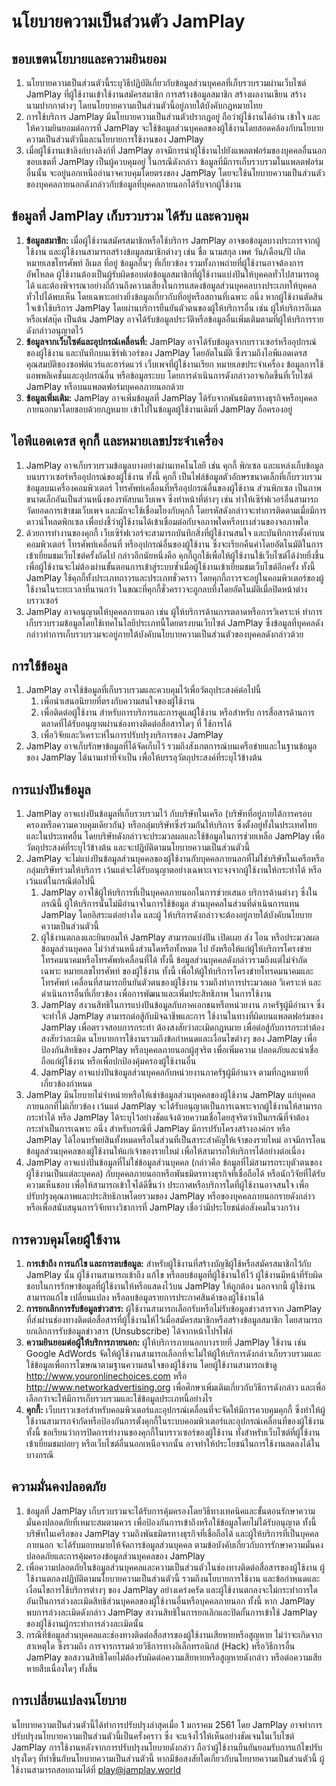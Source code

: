# นโยบายความเป็นส่วนตัว JamPlay
## ขอบเขตนโยบายและความยินยอม
1. นโยบายความเป็นส่วนตัวนี้ระบุวิธีปฏิบัติเกี่ยวกับข้อมูลส่วนบุคคลที่เก็บรวบรวมผ่านเว็บไซต์ JamPlay ที่ผู้ใช้งานเข้าใช้งานสมัครสมาชิก การสร้างข้อมูลสมาชิก สร้างผลงานเขียน สร้างนามปากกาต่างๆ โดยนโยบายความเป็นส่วนตัวนี้อยู่ภายใต้บังคับกฎหมายไทย
2. การใช้บริการ JamPlay มีนโยบายความเป็นส่วนตัวปรากฏอยู่ ถือว่าผู้ใช้งานได้อ่าน เข้าใจ และให้ความยินยอมต่อการที่ JamPlay จะใช้ข้อมูลส่วนบุคคลของผู้ใช้งานโดยสอดคล้องกับนโยบายความเป็นส่วนตัวนี้และนโยบายการใช้งานของ JamPlay
3. เมื่อผู้ใช้งานเข้าลิงก์บางลิงก์ที่ JamPlay อาจมีการนำผู้ใช้งานไปยังแพลตฟอร์มของบุคคลอื่นนอกขอบเขตที่ JamPlay เป็นผู้ควบคุมอยู่ ในกรณีดังกล่าว ข้อมูลที่มีการเก็บรวบรวมในแพลตฟอร์มอื่นนั้น จะอยู่นอกเหนืออำนาจควบคุมโดยตรงของ JamPlay โดยจะใช้นโยบายความเป็นส่วนตัวของบุคคลภายนอกดังกล่าวกับข้อมูลที่บุคคลภายนอกได้รับจากผู้ใช้งาน
## ข้อมูลที่ JamPlay เก็บรวบรวม ได้รับ และควบคุม
1. **ข้อมูลสมาชิก:** เมื่อผู้ใช้งานสมัครสมาชิกหรือใช้บริการ JamPlay อาจขอข้อมูลบางประการจากผู้ใช้งาน และผู้ใช้งานสามารถสร้างข้อมูลสมาชิกต่างๆ เช่น ชื่อ นามสกุล เพศ วัน/เดือน/ปี เกิด หมายเลขโทรศัพท์ อีเมล ที่อยู่ ข้อมูลอื่นๆ ที่เกี่ยวข้อง รวมทั้งภาพถ่ายที่ผู้ใช้งานอาจต้องการอัพโหลด ผู้ใช้งานต้องเป็นผู้รับผิดชอบต่อข้อมูลสมาชิกที่ผู้ใช้งานแบ่งปันให้บุคคลทั่วไปสามารถดูได้ และต้องพิจารณาอย่างถี่ถ้วนถึงความเสี่ยงในการแสดงข้อมูลส่วนบุคคลบางประเภทให้บุคคลทั่วไปได้พบเห็น โดยเฉพาะอย่างยิ่งข้อมูลเกี่ยวกับที่อยู่หรือสถานที่เฉพาะ อนึ่ง หากผู้ใช้งานตัดสินใจเข้าใช้บริการ JamPlay โดยผ่านบริการยืนยันตัวตนของผู้ให้บริการอื่น เช่น ผู้ให้บริการอีเมล หรือเฟสบุ๊ค เป็นต้น JamPlay อาจได้รับข้อมูลประวัติหรือข้อมูลอื่นเพิ่มเติมตามที่ผู้ให้บริการรายดังกล่าวอนุญาตไว้
2. **ข้อมูลจากเว็บไซต์และอุปกรณ์เคลื่อนที่:** JamPlay อาจได้รับข้อมูลจากบราวเซอร์หรืออุปกรณ์ของผู้ใช้งาน และบันทึกบนเซิร์ฟเวอร์ของ JamPlay โดยอัตโนมัติ ซึ่งรวมถึงไอพีแอดเดรส คุณสมบัติของซอฟต์แวร์และฮาร์ดแวร์ เว็บเพจที่ผู้ใช้งานเรียก หมายเลขประจำเครื่อง ข้อมูลการใช้แอพพลิเคชั่นและอุปกรณ์อื่น หรือข้อมูลระบบ โดยการดำเนินการดังกล่าวอาจเกิดขึ้นที่เว็บไซต์ JamPlay หรือบนแพลตฟอร์มบุคคลภายนอกด้วย
3. **ข้อมูลเพิ่มเติม:** JamPlay อาจเพิ่มข้อมูลที่ JamPlay ได้รับจากพันธมิตรทางธุรกิจหรือบุคคลภายนอกมาโดยชอบด้วยกฎหมาย เข้าไปในข้อมูลผู้ใช้งานเดิมที่ JamPlay ถือครองอยู่
## ไอพีแอดเดรส คุกกี้ และหมายเลขประจำเครื่อง
1. JamPlay อาจเก็บรวบรวมข้อมูลบางอย่างผ่านเทคโนโลยี เช่น คุกกี้ พิกเซล และแหล่งเก็บข้อมูลบนบราวเซอร์หรืออุปกรณ์ของผู้ใช้งาน ทั้งนี้ คุกกี้ เป็นไฟล์ข้อมูลตัวอักษรขนาดเล็กที่เก็บรวบรวมข้อมูลบนเครื่องคอมพิวเตอร์ โทรศัพท์เคลื่อนที่หรืออุปกรณ์อื่นของผู้ใช้งาน ส่วนพิกเซล เป็นภาพขนาดเล็กอันเป็นส่วนหนึ่งของรหัสบนเว็บเพจ ซึ่งทำหน้าที่ต่างๆ เช่น ทำให้เซิร์ฟเวอร์อื่นสามารถวัดยอดการเข้าชมเว็บเพจ และมักจะใช้เชื่อมโยงกับคุกกี้ โดยรหัสดังกล่าวจะทำการติดตามเมื่อมีการดาวน์โหลดพิกเซล เพื่อบ่งชี้ว่าผู้ใช้งานได้เข้าเชื่อมต่อกับจอภาพใดหรือบางส่วนของจอภาพใด
2. ด้วยการทำงานของคุกกี้ เว็บเซิร์ฟเวอร์จะสามารถบันทึกสิ่งที่ผู้ใช้งานสนใจ และบันทึกการตั้งค่าบนคอมพิวเตอร์ โทรศัพท์เคลื่อนที่ หรืออุปกรณ์อื่นของผู้ใช้งาน ซึ่งจะเรียกคืนค่าโดยอัตโนมัติในการเข้าเยี่ยมชมเว็บไซต์ครั้งถัดไป กล่าวอีกนัยหนึ่งคือ คุกกี้ถูกใช้เพื่อให้ผู้ใช้งานใช้เว็บไซต์ได้ง่ายยิ่งขึ้น เพื่อผู้ใช้งานจะไม่ต้องผ่านขั้นตอนการเข้าสู่ระบบซ้ำเมื่อผู้ใช้งานเข้าเยี่ยมชมเว็บไซต์อีกครั้ง ทั้งนี้ JamPlay ใช้คุกกี้ทั้งประเภทถาวรและประเภทชั่วคราว โดยคุกกี้ถาวรจะอยู่ในคอมพิวเตอร์ของผู้ใช้งานในระยะเวลาที่นานกว่า ในขณะที่คุกกี้ชั่วคราวจะถูกลบทิ้งโดยอัตโนมัติเมื่อปิดหน้าต่างบราวเซอร์
3. JamPlay อาจอนุญาตให้บุคคลภายนอก เช่น ผู้ให้บริการด้านการตลาดหรือการวิเคราะห์ ทำการเก็บรวบรวมข้อมูลโดยใช้เทคโนโลยีประเภทนี้โดยตรงบนเว็บไซต์ JamPlay ซึ่งข้อมูลที่บุคคลดังกล่าวทำการเก็บรวบรวมจะอยู่ภายใต้บังคับนโยบายความเป็นส่วนตัวของบุคคลดังกล่าวด้วย
## การใช้ข้อมูล
1. JamPlay อาจใช้ข้อมูลที่เก็บรวบรวมและควบคุมไว้เพื่อวัตถุประสงค์ต่อไปนี้
    1. เพื่อนำเสนอนิยายที่ตรงกับความสนใจของผู้ใช้งาน
    2. เพื่อติดต่อผู้ใช้งาน สำหรับการบริการและการดูแลผู้ใช้งาน หรือสำหรับ การสื่อสารด้านการตลาดที่ได้รับอนุญาตผ่านช่องทางติดต่อสื่อสารใดๆ ที่ ใช้การได้
    3. เพื่อวิจัยและวิเคราะห์ในการปรับปรุงบริการของ JamPlay
2. JamPlay อาจเก็บรักษาข้อมูลที่ได้จัดเก็บไว้ รวมถึงสังเกตการณ์บนเครือข่ายและในฐานข้อมูลของ JamPlay ได้นานเท่าที่จำเป็น เพื่อให้บรรลุวัตถุประสงค์ที่ระบุไว้ข้างต้น
## การแบ่งปันข้อมูล
1. JamPlay อาจแบ่งปันข้อมูลที่เก็บรวบรวมไว้ กับบริษัทในเครือ (บริษัทที่อยู่ภายใต้การครอบครองหรือความควบคุมเดียวกัน) หรือกลุ่มบริษัทซึ่งร่วมกันให้บริการ ซึ่งตั้งอยู่ทั้งในประเทศไทยและในประเทศอื่น โดยบริษัทดังกล่าวจะประมวลผลและใช้ข้อมูลในการช่วยเหลือ JamPlay เพื่อวัตถุประสงค์ที่ระบุไว้ข้างต้น และจะปฏิบัติตามนโยบายความเป็นส่วนตัวนี้
2. JamPlay จะไม่แบ่งปันข้อมูลส่วนบุคคลของผู้ใช้งานกับบุคคลภายนอกที่ไม่ใช่บริษัทในเครือหรือกลุ่มบริษัทร่วมให้บริการ เว้นแต่จะได้รับอนุญาตอย่างเฉพาะเจาะจงจากผู้ใช้งานให้กระทำได้ หรือเว้นแต่ในกรณีต่อไปนี้
    1. JamPlay อาจใช้ผู้ให้บริการที่เป็นบุคคลภายนอกในการช่วยเสนอ บริการด้านต่างๆ ซึ่งในกรณีนี้ ผู้ให้บริการนั้นไม่มีอำนาจในการใช้ข้อมูล ส่วนบุคคลในส่วนที่ดำเนินการแทน JamPlay โดยอิสระแต่อย่างใด และผู้ ให้บริการดังกล่าวจะต้องอยู่ภายใต้บังคับนโยบายความเป็นส่วนตัวนี้
    2. ผู้ใช้งานตกลงและยินยอมให้ JamPlay สามารถแบ่งปัน เปิดเผย ส่ง โอน หรือประมวลผลข้อมูลส่วนบุคคล ไม่ว่าส่วนหนึ่งส่วนใดหรือทั้งหมด ไป ยังหรือให้แก่ผู้ให้บริการโครงข่ายโทรคมนาคมหรือโทรศัพท์เคลื่อนที่ได้ ทั้งนี้ ข้อมูลส่วนบุคคลดังกล่าวรวมถึงแต่ไม่จำกัดเฉพาะ หมายเลขโทรศัพท์ ของผู้ใช้งาน ทั้งนี้ เพื่อให้ผู้ให้บริการโครงข่ายโทรคมนาคมและโทรศัพท์ เคลื่อนที่สามารถยืนยันตัวตนของผู้ใช้งาน รวมถึงทำการประมวลผล วิเคราะห์ และดำเนินการอื่นที่เกี่ยวข้อง เพื่อการพัฒนาและเพิ่มประสิทธิภาพ ในการใช้งาน
    3. JamPlay สงวนสิทธิในการแบ่งปันข้อมูลกับภาคเอกชนหรือหน่วยงาน ภาครัฐผู้มีอำนาจ ซึ่งจะทำให้ JamPlay สามารถต่อสู้กับมิจฉาชีพและการ ใช้งานในทางที่ผิดบนแพลตฟอร์มของ JamPlay เพื่อตรวจสอบการกระทำ ต้องสงสัยว่าละเมิดกฎหมาย เพื่อต่อสู้กับการกระทำต้องสงสัยว่าละเมิด นโยบายการใช้งานรวมถึงข้อกำหนดและเงื่อนไขต่างๆ ของ JamPlay เพื่อ ป้องกันสิทธิของ JamPlay หรือบุคคลภายนอกผู้สุจริต เพื่อเพิ่มความ ปลอดภัยและน่าเชื่อถือแก่ผู้ใช้งาน หรือเพื่อปกป้องคุ้มครองผู้ใช้งานอื่น
    4. JamPlay อาจแบ่งปันข้อมูลส่วนบุคคลกับหน่วยงานภาครัฐผู้มีอำนาจ ตามที่กฎหมายที่เกี่ยวข้องกำหนด
3. JamPlay มีนโยบายไม่จำหน่ายหรือให้เช่าข้อมูลส่วนบุคคลของผู้ใช้งาน JamPlay แก่บุคคลภายนอกที่ไม่เกี่ยวข้อง เว้นแต่ JamPlay จะได้รับอนุญาตเป็นการเฉพาะจากผู้ใช้งานให้สามารถกระทำได้ หรือ JamPlay ได้ระบุไว้อย่างชัดแจ้งด้วยความเชื่อโดยสุจริตว่าเป็นกรณีที่จำต้องกระทำเป็นการเฉพาะ อนึ่ง สำหรับกรณีที่ JamPlay มีการปรับโครงสร้างองค์กร หรือ JamPlay ได้โอนทรัพย์สินทั้งหมดหรือในส่วนที่เป็นสาระสำคัญให้เจ้าของรายใหม่ อาจมีการโอนข้อมูลส่วนบุคคลของผู้ใช้งานให้แก่เจ้าของรายใหม่ เพื่อให้สามารถให้บริการได้อย่างต่อเนื่อง
4. JamPlay อาจแบ่งปันข้อมูลที่ไม่ใช่ข้อมูลส่วนบุคคล (กล่าวคือ ข้อมูลที่ไม่สามารถระบุตัวตนของผู้ใช้งานเป็นแต่ละบุคคล) กับบุคคลภายนอกหรือพันธมิตรทางธุรกิจที่เชื่อถือได้ หรือนักวิจัยที่ได้รับความเห็นชอบ เพื่อให้สามารถเข้าใจได้ดีขึ้นว่า ประกาศหรือบริการใดที่ผู้ใช้งานอาจสนใจ เพื่อปรับปรุงคุณภาพและประสิทธิภาพโดยรวมของ JamPlay หรือของบุคคลภายนอกรายดังกล่าว หรือเพื่อสนับสนุนการวิจัยทางวิชาการที่ JamPlay เชื่อว่ามีประโยชน์ต่อสังคมในวงกว้าง
## การควบคุมโดยผู้ใช้งาน
1. **การเข้าถึง การแก้ไข และการลบข้อมูล:** สำหรับผู้ใช้งานที่สร้างบัญชีผู้ใช้หรือสมัครสมาชิกไว้กับ JamPlay นั้น ผู้ใช้งานสามารถเข้าถึง แก้ไข หรือลบข้อมูลที่ผู้ใช้งานให้ไว้ ผู้ใช้งานมีหน้าที่รับผิดชอบในการรักษาข้อมูลที่ผู้ใช้งานให้หรือแสดงไว้บน JamPlay ให้ถูกต้อง นอกจากนี้ ผู้ใช้งานสามารถแก้ไข เปลี่ยนแปลง หรือลบข้อมูลรายการประกาศสินค้าของผู้ใช้งานได้
2. **การยกเลิกการรับข้อมูลข่าวสาร:** ผู้ใช้งานสามารถเลือกรับหรือไม่รับข้อมูลข่าวสารจาก JamPlay ที่ส่งผ่านช่องทางติดต่อสื่อสารที่ผู้ใช้งานให้ไว้เมื่อสมัครสมาชิกหรือสร้างข้อมูลสมาชิก โดยสามารถยกเลิกการรับข้อมูลข่าวสาร (Unsubscribe) ได้จากหน้าโปรไฟล์
3. **ความยินยอมต่อผู้ให้บริการภายนอก:** ผู้ให้บริการภายนอกบางรายที่ JamPlay ใช้งาน เช่น Google AdWords จัดให้ผู้ใช้งานสามารถเลือกที่จะไม่ให้ผู้ให้บริการดังกล่าวเก็บรวบรวมและใช้ข้อมูลเพื่อการโฆษณาตามฐานความสนใจของผู้ใช้งาน โดยผู้ใช้งานสามารถเข้าดู http://www.youronlinechoices.com หรือ http://www.networkadvertising.org เพื่อศึกษาเพิ่มเติมเกี่ยวกับวิธีการดังกล่าว และเพื่อเลือกว่าจะให้มีการเก็บรวบรวมและใช้ข้อมูลประเภทนี้อย่างไร
4. **คุกกี้:** เว็บบราวเซอร์สำหรับคอมพิวเตอร์และอุปกรณ์เคลื่อนที่จะจัดให้มีการควบคุมคุกกี้ ซึ่งทำให้ผู้ใช้งานสามารถจำกัดหรือป้องกันการตั้งคุกกี้ในระบบคอมพิวเตอร์และอุปกรณ์เคลื่อนที่ของผู้ใช้งาน ทั้งนี้ ขอเรียนว่าการปิดการทำงานของคุกกี้ในบราวเซอร์ของผู้ใช้งาน ทั้งสำหรับเว็บไซต์ที่ผู้ใช้งานเข้าเยี่ยมชมบ่อยๆ หรือเว็บไซต์อื่นนอกเหนือจากนั้น อาจทำให้ประโยชน์ในการใช้งานลดลงได้ในบางกรณี
## ความมั่นคงปลอดภัย
1. ข้อมูลที่ JamPlay เก็บรวบรวมจะได้รับการคุ้มครองโดยวิธีทางเทคนิคและขั้นตอนรักษาความมั่นคงปลอดภัยที่เหมาะสมตามควร เพื่อป้องกันการเข้าถึงหรือใช้ข้อมูลโดยไม่ได้รับอนุญาต ทั้งนี้ บริษัทในเครือของ JamPlay รวมถึงพันธมิตรทางธุรกิจที่เชื่อถือได้ และผู้ให้บริการที่เป็นบุคคลภายนอก จะได้รับมอบหมายให้จัดการข้อมูลส่วนบุคคล ตามข้อบังคับเกี่ยวกับการรักษาความมั่นคงปลอดภัยและการคุ้มครองข้อมูลส่วนบุคคลของ JamPlay
2. เพื่อความปลอดภัยในข้อมูลส่วนบุคคลและความเป็นส่วนตัวในช่องทางติดต่อสื่อสารของผู้ใช้งาน ผู้ใช้งานตกลงปฏิบัติตามนโยบายความเป็นส่วนตัวนี้ รวมถึงนโยบายการใช้งาน และข้อกำหนดและเงื่อนไขการใช้บริการต่างๆ ของ JamPlay อย่างเคร่งครัด และผู้ใช้งานตกลงจะไม่กระทำการใดอันเป็นการล่วงละเมิดสิทธิส่วนบุคคลของผู้ใช้งานอื่นหรือบุคคลภายนอก ทั้งนี้ หาก JamPlay พบการล่วงละเมิดดังกล่าว JamPlay สงวนสิทธิในการยกเลิกและปิดกั้นการเข้าใช้ JamPlay ของผู้ใช้งานผู้กระทำการล่วงละเมิดนั้น
3. กรณีที่ข้อมูลส่วนบุคคลและช่องทางติดต่อสื่อสารของผู้ใช้งานเสียหายหรือสูญหาย ไม่ว่าจะเกิดจากสาเหตุใด ซึ่งรวมถึง การจารกรรมด้วยวิธีการทางอิเล็กทรอนิกส์ (Hack) หรือวิธีการอื่น JamPlay ขอสงวนสิทธิโดยไม่ต้องรับผิดต่อความเสียหายหรือสูญหายดังกล่าว หรือต่อความเสียหายสืบเนื่องใดๆ ทั้งสิ้น
## การเปลี่ยนแปลงนโยบาย
นโยบายความเป็นส่วนตัวนี้ได้ทำการปรับปรุงล่าสุดเมื่อ 1 มกราคม 2561 โดย JamPlay อาจทำการปรับปรุงนโยบายความเป็นส่วนตัวนี้เป็นครั้งคราว ซึ่ง จะแจ้งไว้ให้เห็นอย่างชัดเจนในเว็บไซต์ JamPlay การใช้งานหลังจากการปรับปรุงนโยบายดังกล่าว ถือว่าผู้ใช้งานยืนยันยอมรับการแก้ไขปรับปรุงใดๆ ที่ทำขึ้นกับนโยบายความเป็นส่วนตัวนี้
หากมีข้อสงสัยใดเกี่ยวกับนโยบายความเป็นส่วนตัวนี้ ผู้ใช้งานสามารถสอบถามได้ที่ <a href="mailto:play@jamplay.world">play@jamplay.world</a>

